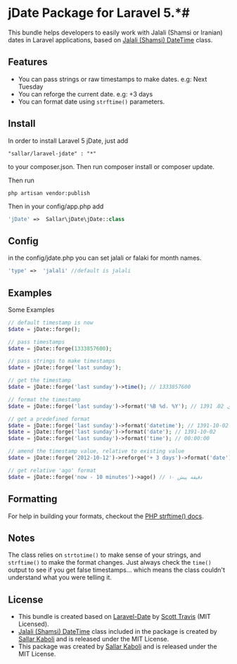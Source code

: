 # jDate Package for Laravel 5.*#

This bundle helps developers to easily work with Jalali (Shamsi or Iranian) dates in Laravel applications, based on [Jalali (Shamsi) DateTime](https://github.com/sallar/jDateTime) class.

## Features ##
- You can pass strings or raw timestamps to make dates. e.g: Next Tuesday
- You can reforge the current date. e.g: +3 days
- You can format date using `strftime()` parameters.

## Install ##

In order to install Laravel 5 jDate, just add 
```
"sallar/laravel-jdate" : "*"
```  
to your composer.json. Then run composer install or composer update.

Then run 
```
php artisan vendor:publish
```  

Then in your config/app.php add
```php
'jDate' =>  Sallar\jDate\jDate::class
```

## Config ##

in the config/jdate.php you can set jalali or falaki for month names.
```php
'type' =>  'jalali' //default is jalali
```

## Examples ##

Some Examples

```php
// default timestamp is now
$date = jDate::forge();

// pass timestamps
$date = jDate::forge(1333857600);

// pass strings to make timestamps
$date = jDate::forge('last sunday');

// get the timestamp
$date = jDate::forge('last sunday')->time(); // 1333857600

// format the timestamp
$date = jDate::forge('last sunday')->format('%B %d، %Y'); // دی 02، 1391

// get a predefined format
$date = jDate::forge('last sunday')->format('datetime'); // 1391-10-02 00:00:00
$date = jDate::forge('last sunday')->format('date'); // 1391-10-02
$date = jDate::forge('last sunday')->format('time'); // 00:00:00

// amend the timestamp value, relative to existing value
$date = jDate::forge('2012-10-12')->reforge('+ 3 days')->format('date'); // 1391-07-24

// get relative 'ago' format
$date = jDate::forge('now - 10 minutes')->ago() // ۱۰ دقیقه پیش
```


## Formatting ##

For help in building your formats, checkout the [PHP strftime() docs](http://php.net/manual/en/function.strftime.php).

## Notes ##

The class relies on ``strtotime()`` to make sense of your strings, and ``strftime()`` to make the format changes.  Just always check the ``time()`` output to see if you get false timestamps... which means the class couldn't understand what you were telling it.

## License ##
- This bundle is created based on [Laravel-Date](https://github.com/swt83/laravel-date) by [Scott Travis](https://github.com/swt83) (MIT Licensed).  
- [Jalali (Shamsi) DateTime](https://github.com/sallar/jDateTime) class included in the package is created by [Sallar Kaboli](http://sallar.me) and is released under the MIT License. 
- This package was created by [Sallar Kaboli](http://sallar.me) and is released under the MIT License.